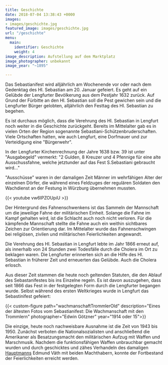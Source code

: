 ```yaml
---
title: Geschichte
date: 2018-07-04 13:38:43 +0000
images:
- images/geschichte.jpg
featured_image: images/geschichte.jpg
url: "/geschichte"
menu:
  main:
    identifier: Geschichte
    weight: 4
image_description: Aufstellung auf dem Marktplatz
image_photographer: unbekannt
image_year: "~1895"

---
```

Das Sebastianifest wird alljährlich am Wochenende vor oder nach dem Gedenktag des Hl. Sebastian am 20. Januar gefeiert. Es geht auf ein Gelübde der Lengfurter Bevölkerung aus dem Pestjahr 1632 zurück. Auf Grund der Fürbitte an den Hl. Sebastian soll die Pest gewichen sein und die Lengfurter Bürger gelobten, alljährlich den Festtag des Hl. Sebastian zu begehen.

<!--more-->

Es ist durchaus möglich, dass die Verehrung des Hl. Sebastian in Lengfurt noch weiter in die Geschichte zurückgeht. Bereits im Mittelalter gab es in vielen Orten der Region sogenannte Sebastiani-Schützenbruderschaften. Viele Ortschaften hatten, wie auch Lengfurt, eine Dorfmauer und zur Verteidigung eine "Bürgerwehr".

In der Lengfurter Kirchenrechnung der Jahre 1638 bzw. 39 ist unter "Ausgabegeld" vermerkt: "2 Gulden, 8 Kreuzer und 4 Pfennige für eine alte Ausschussfahne, welche jetztunder auf das Fest S.Sebastiani gebraucht wird..."

"Ausschüsse" waren in der damaligen Zeit Männer im wehrfähigen Alter der einzelnen Dörfer, die während eines Feldzuges der regulären Soldaten den Wachdienst an der Festung in Würzburg übernehmen mussten.

{{< youtube vw6IPZOUpiU >}}

Der Hintergrund des Fahnenschwenkens ist das Sammeln der Mannschaft um die jeweilige Fahne der militärischen Einheit. Solange die Fahne im Kampf gehalten wird, ist die Schlacht auch noch nicht verloren. Für die kämpfende Mannschaft stellte die Fahne auch ein weithin sichtbares Zeichen zur Orientierung dar. Im Mittelalter wurde das Fahnenschwingen bei religiösen, zivilen und militärischen Feierlichkeiten angewandt.

Die Verehrung des Hl. Sebastian in Lengfurt lebte im Jahr 1866 erneut auf, als innerhalb von 24 Stunden zwei Todesfälle durch die Cholera im Ort zu beklagen waren. Die Lengfurter erinnerten sich an die Hilfe des Hl. Sebastian in früherer Zeit und erneuerten das Gelübde. Auch die Cholera erlosch.

Aus dieser Zeit stammen die heute noch geltenden Statuten, die den Ablauf des Sebastanifestes bis ins Einzelne regeln. Es ist davon auszugehen, dass seit 1866 das Fest in der festgelegten Form durch die Lengfurter begangen wurde. Selbst während des ersten Weltkrieges wurde in Lengfurt das Sebastinifest gefeiert:

{{< custom-figure path="wachmanschaftTrommlerOld" description="Eines der ältesten Fotos vom Sebastianifest: Die Wachmanschaft mit den Trommlern" photographer="Edwin Götzner" year="1914 oder 15">}}

Die einzige, heute noch nachweisbare Ausnahme ist die Zeit von 1943 bis 1950. Zunächst verboten die Nationalsozialisten und anschließend die Amerikaner als Besatzungsmacht den militärischen Aufzug mit Waffen und Marschmusik. Nachdem die funktionsfähigen Waffen unbrauchbar gemacht wurden und durch geschicktes und zähes Verhandeln des damaligen [Hauptmanns](/dienstgrade#hauptmann) Edmund Väth mit beiden Machthabern, konnte der Fortbestand der Feierlichkeiten erreicht werden.